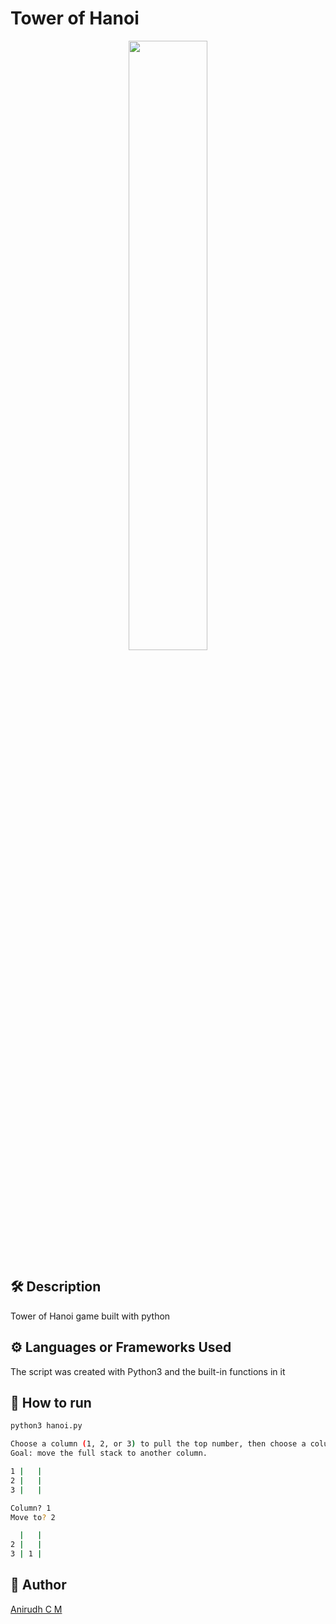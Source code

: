 # Tower of Hanoi

<p align="center">
<img src="https://upload.wikimedia.org/wikipedia/commons/thumb/0/07/Tower_of_Hanoi.jpeg/300px-Tower_of_Hanoi.jpeg" width=50% height=50%>

<!--An image is an illustration for your project, the tip here is using your sense of humour as much as you can :D 

You can copy paste my markdown photo insert as following:
<p align="center">
<img src="your-source-is-here" width=40% height=40%>
-->

## 🛠️ Description

Tower of Hanoi game built with python

## ⚙️ Languages or Frameworks Used

The script was created with Python3 and the built-in functions in it
## 🌟 How to run

```bash
python3 hanoi.py 

Choose a column (1, 2, or 3) to pull the top number, then choose a column to move that number to. Numbers must always be less than the number beneath them.
Goal: move the full stack to another column.

1 |   |  
2 |   |  
3 |   |  

Column? 1
Move to? 2

  |   |  
2 |   |  
3 | 1 |  
```

## 🤖 Author
[Anirudh C M](https://github.com/Anirudh1103)
